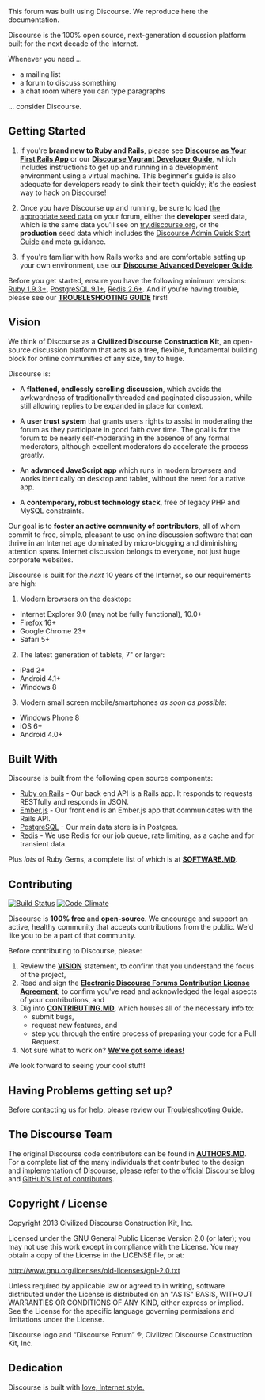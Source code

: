 This forum was built using Discourse. We reproduce here the documentation.

Discourse is the 100% open source, next-generation discussion platform built for the next decade of the Internet.

Whenever you need ...

- a mailing list
- a forum to discuss something
- a chat room where you can type paragraphs

... consider Discourse.

## Getting Started

1. If you're **brand new to Ruby and Rails**, please see [**Discourse as Your First Rails App**](http://blog.discourse.org/2013/04/discourse-as-your-first-rails-app/) or our [**Discourse Vagrant Developer Guide**](https://github.com/discourse/discourse/blob/master/docs/VAGRANT.md), which includes instructions to get up and running in a development environment using a virtual machine. This beginner's guide is also adequate for developers ready to sink their teeth quickly; it's the easiest way to hack on Discourse!

2. Once you have Discourse up and running, be sure to load [the appropriate seed data](pg_dumps) on your forum, either the **developer** seed data, which is the same data you'll see on [try.discourse.org](http://try.discourse.org), or the **production** seed data which includes the [Discourse Admin Quick Start Guide](https://github.com/discourse/discourse/wiki/The-Discourse-Admin-Quick-Start-Guide) and meta guidance.

3. If you're familiar with how Rails works and are comfortable setting up your own environment, use our [**Discourse Advanced Developer Guide**](docs/DEVELOPER-ADVANCED.md).

Before you get started, ensure you have the following minimum versions: [Ruby 1.9.3+](http://www.ruby-lang.org/en/downloads/), [PostgreSQL 9.1+](http://www.postgresql.org/download/), [Redis 2.6+](http://redis.io/download). And if you're having trouble, please see our [**TROUBLESHOOTING GUIDE**](docs/TROUBLESHOOTING.md) first!

## Vision

We think of Discourse as a **Civilized Discourse Construction Kit**, an open-source discussion platform that acts as a free, flexible, fundamental building block for online communities of any size, tiny to huge.

Discourse is:

- A **flattened, endlessly scrolling discussion**, which avoids the awkwardness of traditionally threaded and paginated discussion, while still allowing replies to be expanded in place for context.

- A **user trust system** that grants users rights to assist in moderating the forum as they participate in good faith over time. The goal is for the forum to be nearly self-moderating in the absence of any formal moderators, although excellent moderators do accelerate the process greatly.

- An **advanced JavaScript app** which runs in modern browsers and works identically on desktop and tablet, without the need for a native app.

- A **contemporary, robust technology stack**, free of legacy PHP and MySQL constraints.

Our goal is to **foster an active community of contributors**, all of whom commit to free, simple, pleasant to use online discussion software that can thrive in an Internet age dominated by micro-blogging and diminishing attention spans. Internet discussion belongs to everyone, not just huge corporate websites.

Discourse is built for the *next* 10 years of the Internet, so our requirements are high:

1. Modern browsers on the desktop:
  - Internet Explorer 9.0 (may not be fully functional), 10.0+
  - Firefox 16+
  - Google Chrome 23+
  - Safari 5+
2. The latest generation of tablets, 7" or larger:
  - iPad 2+
  - Android 4.1+
  - Windows 8
3. Modern small screen mobile/smartphones *as soon as possible*:
  - Windows Phone 8
  - iOS 6+
  - Android 4.0+

## Built With

Discourse is built from the following open source components:

- [Ruby on Rails](https://github.com/rails/rails) - Our back end API is a Rails app. It responds to requests RESTfully and responds in JSON.
- [Ember.js](https://github.com/emberjs/ember.js) - Our front end is an Ember.js app that communicates with the Rails API.
- [PostgreSQL](http://www.postgresql.org/) - Our main data store is in Postgres.
- [Redis](http://redis.io/) - We use Redis for our job queue, rate limiting, as a cache and for transient data.

Plus *lots* of Ruby Gems, a complete list of which is at [**SOFTWARE.MD**](docs/SOFTWARE.md).

## Contributing

[![Build Status](https://travis-ci.org/discourse/discourse.png)](https://travis-ci.org/discourse/discourse)
[![Code Climate](https://codeclimate.com/github/discourse/discourse.png)](https://codeclimate.com/github/discourse/discourse)

Discourse is **100% free** and **open-source**. We encourage and support an active, healthy community that
accepts contributions from the public. We'd like you to be a part of that community.

Before contributing to Discourse, please:

1. Review the [**VISION**](#vision) statement, to confirm that you understand the focus of the project,
2. Read and sign the [**Electronic Discourse Forums Contribution License Agreement**](http://discourse.org/cla), to confirm you've read and acknowledged the legal aspects of your contributions, and
3. Dig into [**CONTRIBUTING.MD**](CONTRIBUTING.md), which houses all of the necessary info to:
   - submit bugs,
   - request new features, and
   - step you through the entire process of preparing your code for a Pull Request.
4. Not sure what to work on? [**We've got some ideas!**](http://meta.discourse.org/t/so-you-want-to-help-out-with-discourse/3823)

We look forward to seeing your cool stuff!

## Having Problems getting set up?

Before contacting us for help, please review our [Troubleshooting Guide](docs/TROUBLESHOOTING.md).

## The Discourse Team

The original Discourse code contributors can be found in [**AUTHORS.MD**](docs/AUTHORS.md). For a complete list of the many individuals that contributed to the design and implementation of Discourse, please refer to [the official Discourse blog](http://blog.discourse.org/2013/02/the-discourse-team/) and [GitHub's list of contributors](https://github.com/discourse/discourse/contributors).


## Copyright / License

Copyright 2013 Civilized Discourse Construction Kit, Inc.

Licensed under the GNU General Public License Version 2.0 (or later);
you may not use this work except in compliance with the License.
You may obtain a copy of the License in the LICENSE file, or at:

   http://www.gnu.org/licenses/old-licenses/gpl-2.0.txt

Unless required by applicable law or agreed to in writing, software
distributed under the License is distributed on an "AS IS" BASIS,
WITHOUT WARRANTIES OR CONDITIONS OF ANY KIND, either express or implied.
See the License for the specific language governing permissions and
limitations under the License.

Discourse logo and “Discourse Forum” ®, Civilized Discourse Construction Kit, Inc.

## Dedication

Discourse is built with [love, Internet style.](http://www.youtube.com/watch?v=Xe1TZaElTAs)
